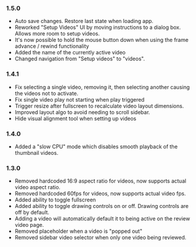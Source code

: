 ### 1.5.0

- Auto save changes. Restore last state when loading app.
- Reworked "Setup Videos" UI by moving instructions to a dialog box. Allows more room to setup videos.
- It's now possible to hold the mouse button down when using the frame advance / rewind functionality
- Added the name of the currently active video
- Changed navigation from "Setup videos" to "videos".

### 1.4.1

- Fix selecting a single video, removing it, then selecting another causing the videos not to activate.
- Fix single video play not starting when play triggered
- Trigger resize after fullscreen to recalculate video layout dimensions.
- Improved layout algo to avoid needing to scroll sidebar.
- Hide visual alignment tool when setting up videos

### 1.4.0

- Added a "slow CPU" mode which disables smooth playback of the thumbnail videos.

### 1.3.0

- Removed hardcoded 16:9 aspect ratio for videos, now supports actual video aspect ratio.
- Removed hardcoded 60fps for videos, now supports actual video fps.
- Added ability to toggle fullscreen
- Added ability to toggle drawing controls on or off. Drawing controls are off by default.
- Adding a video will automatically default it to being active on the review video page.
- Removed placeholder when a video is "popped out"
- Removed sidebar video selector when only one video being reviewed.
